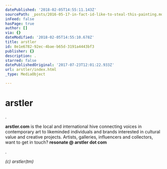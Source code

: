 ```yaml
---
datePublished: '2018-02-05T14:55:11.143Z'
sourcePath: _posts/2016-05-17-in-fact-id-like-to-steal-this-painting.md
inFeed: false
hasPage: true
author: []
via: {}
dateModified: '2018-02-05T14:55:10.678Z'
title: arstler
id: 8e1e6782-92ec-4bae-b65d-3191a4443bf3
publisher: {}
description: .
starred: false
datePublishedOriginal: '2017-07-23T12:01:22.933Z'
url: arstler/index.html
_type: MediaObject

---
```

# arstler

.

**arstler.com** is the local and international hive connecting voices in contemporary art to likeminded individuals and brands interested in cultural value and creative projects. Artists, galleries, influencers and collectors, want to get in touch? **resonate @ arstler dot com**

.

_(c) arstler(tm)_